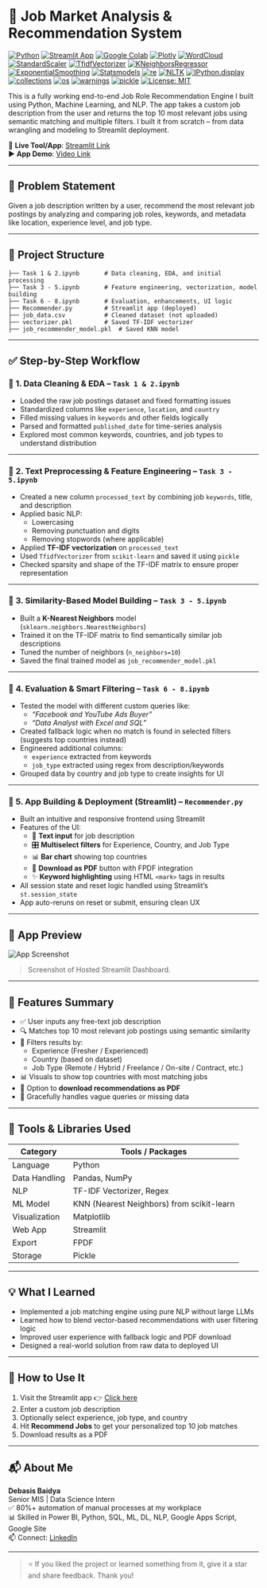 # 💼 Job Market Analysis & Recommendation System

[![Python](https://img.shields.io/badge/Python-3.13-blue.svg)](https://www.python.org/)
[![Streamlit App](https://img.shields.io/badge/Live%20App-Streamlit-brightgreen?logo=streamlit)](https://debasis-baidya-job-recommendation-engine-project-8.streamlit.app/) 
[![Google Colab](https://img.shields.io/badge/Google_Colab-yellow?logo=google-colab)](https://colab.research.google.com/)
[![Plotly](https://img.shields.io/badge/Plotly-Interactive_Charts-blueviolet?logo=plotly)](https://plotly.com/) 
[![WordCloud](https://img.shields.io/badge/WordCloud-Text_Visualization-skyblue)](https://amueller.github.io/word_cloud/) 
[![StandardScaler](https://img.shields.io/badge/StandardScaler-Feature_Scaling-blue?logo=scikit-learn&logoColor=white)](https://scikit-learn.org/stable/modules/generated/sklearn.preprocessing.StandardScaler.html)
[![TfidfVectorizer](https://img.shields.io/badge/TfidfVectorizer-Vectorization-purple?logo=scikit-learn&logoColor=white)](https://scikit-learn.org/stable/modules/generated/sklearn.feature_extraction.text.TfidfVectorizer.html) 
[![KNeighborsRegressor](https://img.shields.io/badge/K_Nearest_Neighbors-Model-orange?logo=scikit-learn&logoColor=white)](https://scikit-learn.org/stable/modules/generated/sklearn.neighbors.KNeighborsRegressor.html) 
[![ExponentialSmoothing](https://img.shields.io/badge/Exponential_Smoothing-Time_Series_Trend-lightgrey?logo=statsmodels&logoColor=black)](https://www.statsmodels.org/stable/generated/statsmodels.tsa.holtwinters.ExponentialSmoothing.html)
[![Statsmodels](https://img.shields.io/badge/Statsmodels-Statistical_Modeling-blue?logo=statsmodels)](https://www.statsmodels.org/) 
[![re](https://img.shields.io/badge/re-Text_Cleaning-informational)](https://docs.python.org/3/library/re.html) 
[![NLTK](https://img.shields.io/badge/NLTK-Text_Processing-green?logo=nltk)](https://www.nltk.org/)
[![IPython.display](https://img.shields.io/badge/IPython_Display-Output_Formatting-lightgrey?logo=ipython)](https://ipython.readthedocs.io/) 
[![collections](https://img.shields.io/badge/collections-Data_Structures-lightgrey)](https://docs.python.org/3/library/collections.html) 
[![os](https://img.shields.io/badge/OS-System_Operations-informational)](https://docs.python.org/3/library/os.html)
[![warnings](https://img.shields.io/badge/Warnings-Ignore_Warnings-lightgrey)](https://docs.python.org/3/library/warnings.html) 
[![pickle](https://img.shields.io/badge/Pickle-Model_Saving_&_Loading-informational)](https://docs.python.org/3/library/pickle.html) 
[![License: MIT](https://img.shields.io/badge/License-MIT-yellow.svg)](LICENSE)


This is a fully working end-to-end Job Role Recommendation Engine I built using Python, Machine Learning, and NLP. The app takes a custom job description from the user and returns the top 10 most relevant jobs using semantic matching and multiple filters. I built it from scratch – from data wrangling and modeling to Streamlit deployment.

🔗 **Live Tool/App**: [Streamlit Link](https://debasis-baidya-job-recommendation-engine-project-8.streamlit.app/)  
▶️ **App Demo**: [Video Link](https://youtu.be/Sr9g2UNLS5g)

---

## 🧠 Problem Statement

Given a job description written by a user, recommend the most relevant job postings by analyzing and comparing job roles, keywords, and metadata like location, experience level, and job type.

---

## 📂 Project Structure

```
├── Task 1 & 2.ipynb       # Data cleaning, EDA, and initial processing
├── Task 3 - 5.ipynb       # Feature engineering, vectorization, model building
├── Task 6 - 8.ipynb       # Evaluation, enhancements, UI logic
├── Recommender.py         # Streamlit app (deployed)
├── job_data.csv           # Cleaned dataset (not uploaded)
├── vectorizer.pkl         # Saved TF-IDF vectorizer
├── job_recommender_model.pkl  # Saved KNN model
```

---

## ✅ Step-by-Step Workflow

### 🔹 **1. Data Cleaning & EDA** – `Task 1 & 2.ipynb`
- Loaded the raw job postings dataset and fixed formatting issues
- Standardized columns like `experience`, `location`, and `country`
- Filled missing values in `keywords` and other fields logically
- Parsed and formatted `published_date` for time-series analysis
- Explored most common keywords, countries, and job types to understand distribution

---

### 🔹 **2. Text Preprocessing & Feature Engineering** – `Task 3 - 5.ipynb`
- Created a new column `processed_text` by combining job `keywords`, title, and description
- Applied basic NLP:
  - Lowercasing
  - Removing punctuation and digits
  - Removing stopwords (where applicable)
- Applied **TF-IDF vectorization** on `processed_text`
- Used `TfidfVectorizer` from `scikit-learn` and saved it using `pickle`
- Checked sparsity and shape of the TF-IDF matrix to ensure proper representation

---

### 🔹 **3. Similarity-Based Model Building** – `Task 3 - 5.ipynb`
- Built a **K-Nearest Neighbors** model (`sklearn.neighbors.NearestNeighbors`)
- Trained it on the TF-IDF matrix to find semantically similar job descriptions
- Tuned the number of neighbors (`n_neighbors=10`)
- Saved the final trained model as `job_recommender_model.pkl`

---

### 🔹 **4. Evaluation & Smart Filtering** – `Task 6 - 8.ipynb`
- Tested the model with different custom queries like:
  - *“Facebook and YouTube Ads Buyer”*
  - *“Data Analyst with Excel and SQL”*
- Created fallback logic when no match is found in selected filters (suggests top countries instead)
- Engineered additional columns:
  - `experience` extracted from keywords
  - `job_type` extracted using regex from description/keywords
- Grouped data by country and job type to create insights for UI

---

### 🔹 **5. App Building & Deployment (Streamlit)** – `Recommender.py`
- Built an intuitive and responsive frontend using Streamlit
- Features of the UI:
  - 🔎 **Text input** for job description
  - 🎛 **Multiselect filters** for Experience, Country, and Job Type
  - 📊 **Bar chart** showing top countries
  - 📄 **Download as PDF** button with FPDF integration
  - ✨ **Keyword highlighting** using HTML `<mark>` tags in results
- All session state and reset logic handled using Streamlit’s `st.session_state`
- App auto-reruns on reset or submit, ensuring clean UX

---

## 📸 App Preview

![App Screenshot](app_screenshot.png)

> Screenshot of Hosted Streamlit Dashboard.

---

## 🌟 Features Summary

- ✅ User inputs any free-text job description
- 🔍 Matches top 10 most relevant job postings using semantic similarity
- 🎯 Filters results by:
  - Experience (Fresher / Experienced)
  - Country (based on dataset)
  - Job Type (Remote / Hybrid / Freelance / On-site / Contract, etc.)
- 📊 Visuals to show top countries with most matching jobs
- 📄 Option to **download recommendations as PDF**
- 🚫 Gracefully handles vague queries or missing data

---

## 🧰 Tools & Libraries Used

| Category         | Tools / Packages                               |
|------------------|------------------------------------------------|
| Language         | Python                                          |
| Data Handling    | Pandas, NumPy                                   |
| NLP              | TF-IDF Vectorizer, Regex                        |
| ML Model         | KNN (Nearest Neighbors) from scikit-learn       |
| Visualization    | Matplotlib                                      |
| Web App          | Streamlit                                       |
| Export           | FPDF                                            |
| Storage          | Pickle                                          |

---

## 💡 What I Learned

- Implemented a job matching engine using pure NLP without large LLMs
- Learned how to blend vector-based recommendations with user filtering logic
- Improved user experience with fallback logic and PDF download
- Designed a real-world solution from raw data to deployed UI

---

## 🚀 How to Use It

1. Visit the Streamlit app 👉 [Click here](https://debasis-baidya-job-recommendation-engine-project-8.streamlit.app/)
2. Enter a custom job description
3. Optionally select experience, job type, and country
4. Hit **Recommend Jobs** to get your personalized top 10 job matches
5. Download results as a PDF

---

## 📬 About Me

**Debasis Baidya**  
Senior MIS | Data Science Intern  
✅ 80%+ automation of manual processes at my workplace  
📊 Skilled in Power BI, Python, SQL, ML, DL, NLP, Google Apps Script, Google Site  
📫 Connect: [LinkedIn](https://www.linkedin.com/in/debasisbaidya)

---

> ⭐ If you liked the project or learned something from it, give it a star and share feedback. Thank you!
